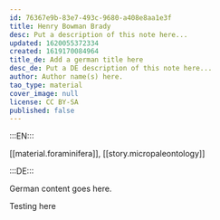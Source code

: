 ```yaml
---
id: 76367e9b-83e7-493c-9680-a408e8aa1e3f
title: Henry Bowman Brady
desc: Put a description of this note here...
updated: 1620055372334
created: 1619170084964
title_de: Add a german title here
desc_de: Put a DE description of this note here...
author: Author name(s) here.
tao_type: material
cover_image: null
license: CC BY-SA
published: false
---
```


:::EN:::

[[material.foraminifera]], [[story.micropaleontology]]

:::DE:::

German content goes here.

Testing here

